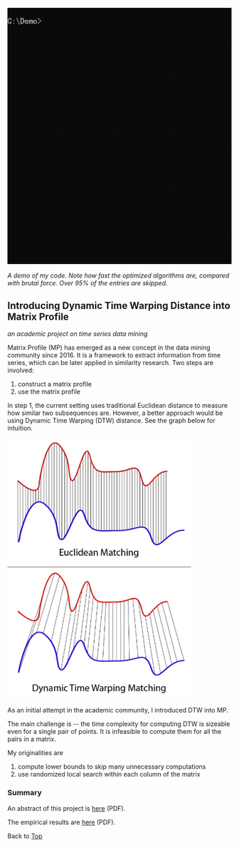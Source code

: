 ![demo](image/demo.gif)

*A demo of my code. Note how fast the optimized algorithms are, compared with brutal force. Over 95% of the entries are skipped.*

## Introducing Dynamic Time Warping Distance into Matrix Profile

*an academic project on time series data mining*

Matrix Profile (MP) has emerged as a new concept in the data mining community since 2016. It is a framework to extract information from time series, which can be later applied in similarity research. Two steps are involved:

1. construct a matrix profile
2. use the matrix profile

In step 1, the current setting uses traditional Euclidean distance to measure how similar two subsequences are. However, a better approach would be using Dynamic Time Warping (DTW) distance. See the graph below for intuition.

![dtw](image/dtw.png)

As an initial attempt in the academic community, I introduced DTW into MP.

The main challenge is -- the time complexity for computing DTW is sizeable even for a single pair of points. It is infeasible to compute them for all the pairs in a matrix.

My originalities are

1. compute lower bounds to skip many unnecessary computations
2. use randomized local search within each column of the matrix

### Summary

An abstract of this project is [here](summary/abstract.pdf) (PDF).

The empirical results are [here](summary/results.pdf) (PDF).

Back to [Top](#user-content-introducing-dynamic-time-warping-distance-into-matrix-profile)

